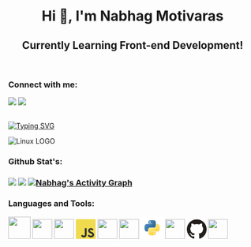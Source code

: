 <h1 align="center">Hi 👋, I'm Nabhag Motivaras</h1>
<h2 align="center">Currently Learning Front-end Development!</h2>
 <br>
<h3 align = "left"> Connect with me: </h3>

<p align="left">
<a href = "www.linkedin.com/in/nabhag-motivaras-460b3b1aa"><img src="https://img.icons8.com/fluent/48/000000/linkedin.png"/></a>
<a href = "https://twitter.com/NabhagMotivaras"><img src="https://img.icons8.com/fluent/48/000000/twitter.png"/></a>
</p>
<h2></h2>

[![Typing SVG](https://readme-typing-svg.herokuapp.com?color=F6DA5A&size=35&center=true&lines=Linux+is+Awesome!;Linux+Love)](https://git.io/typing-svg)

<img src="https://1000logos.net/wp-content/uploads/2017/03/LINUX-LOGO.png" alt="Linux LOGO" width="50%" height = "50%"/>


<h3 align = "left"> Github Stat's: <h3>
 <img width="48%" src="https://github-readme-stats.vercel.app/api?username=Nabhag8848&show_icons=true&theme=tokyonight" />
 <img width="48%" src="https://github-readme-streak-stats.herokuapp.com/?user=Nabhag8848&theme=tokyonight" />
<!--  <img width = "97%" src = "https://activity-graph.herokuapp.com/graph?username=Nabhag8848&theme=github" /> -->
 <a href="https://github.com/SubhamRaoniar28/github-readme-activity-graph"><img width = "97%" alt="Nabhag's Activity Graph" src="https://activity-graph.herokuapp.com/graph?username=Nabhag8848&bg_color=0D1117&color=5BCDEC&line=5BCDEC&point=FFFFFF&hide_border=true" /></a>
 
 
 

 <h3 align="left">Languages and Tools:</h3>
<code><img height="45" width="45" src="https://cdn.freelogovectors.net/svg05/java-logo.svg"></code>
 <code><img height="40" width="40" src="https://www.flaticon.com/svg/static/icons/svg/1216/1216733.svg"></code>
<code><img height="40" width="40" src="https://cdn.iconscout.com/icon/free/png-256/css-131-722685.png"></code>
<code><img height="40" width="40" src="https://raw.githubusercontent.com/github/explore/80688e429a7d4ef2fca1e82350fe8e3517d3494d/topics/javascript/javascript.png"></code>
 <code><img height="40" width="40" src="https://upload.wikimedia.org/wikipedia/commons/thumb/1/18/C_Programming_Language.svg/1200px-C_Programming_Language.svg.png"></code>
<code><img height="40" width="40" src = "https://upload.wikimedia.org/wikipedia/commons/thumb/1/18/ISO_C%2B%2B_Logo.svg/1200px-ISO_C%2B%2B_Logo.svg.png"></code>
 <code><img height="45" width="45" src="https://raw.githubusercontent.com/github/explore/80688e429a7d4ef2fca1e82350fe8e3517d3494d/topics/python/python.png"></code>
<code><img height="40" width="40" src="https://upload.wikimedia.org/wikipedia/commons/thumb/3/3f/Git_icon.svg/1024px-Git_icon.svg.png"></code>
<code><img height="40" width="40" src="https://raw.githubusercontent.com/github/explore/80688e429a7d4ef2fca1e82350fe8e3517d3494d/topics/github-api/github-api.png"></code>
<code><img height="40" width="40" src="https://upload.wikimedia.org/wikipedia/commons/9/9a/Visual_Studio_Code_1.35_icon.svg"></code>
<!--
**Nabhag8848/Nabhag8848** is a ✨ _special_ ✨ repository because its `README.md` (this file) appears on your GitHub profile.

Here are some ideas to get you started:

- 🔭 I’m currently working on ...
- 🌱 I’m currently learning ...
- 👯 I’m looking to collaborate on ...
- 🤔 I’m looking for help with ...
- 💬 Ask me about ...
- 📫 How to reach me: ...
- 😄 Pronouns: ...
- ⚡ Fun fact: ...
-->
